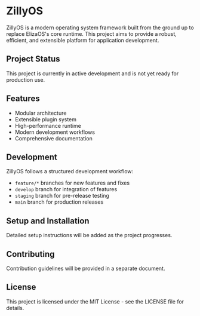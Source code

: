 # ZillyOS

ZillyOS is a modern operating system framework built from the ground up to replace ElizaOS's core runtime. This project aims to provide a robust, efficient, and extensible platform for application development.

## Project Status

This project is currently in active development and is not yet ready for production use.

## Features

- Modular architecture
- Extensible plugin system
- High-performance runtime
- Modern development workflows
- Comprehensive documentation

## Development

ZillyOS follows a structured development workflow:

- `feature/*` branches for new features and fixes
- `develop` branch for integration of features
- `staging` branch for pre-release testing
- `main` branch for production releases

## Setup and Installation

Detailed setup instructions will be added as the project progresses.

## Contributing

Contribution guidelines will be provided in a separate document.

## License

This project is licensed under the MIT License - see the LICENSE file for details. 